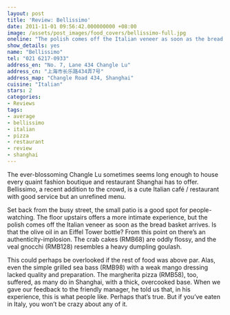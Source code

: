 ```yaml
---
layout: post
title: 'Review: Bellissimo'
date: 2011-11-01 09:56:42.000000000 +08:00
image: /assets/post_images/food_covers/bellissimo-full.jpg
oneline: "The polish comes off the Italian veneer as soon as the bread basket arrives"
show_details: yes
name: "Bellissimo"
tel: "021 6217-0933"
address_en: "No. 7, Lane 434 Changle Lu"
address_cn: "上海市长乐路434弄7号"
address_map: "Changle Road 434, Shanghai"
cuisine: "Italian"
stars: 2
categories:
- Reviews
tags:
- average
- bellissimo
- italian
- pizza
- restaurant
- review
- shanghai
---
```

The ever-blossoming Changle Lu sometimes seems long enough to house every quaint fashion boutique and restaurant Shanghai has to offer. Bellissimo, a recent addition to the crowd, is a cute Italian café / restaurant with good service but an unrefined menu.

Set back from the busy street, the small patio is a good spot for people-watching. The floor upstairs offers a more intimate experience, but the polish comes off the Italian veneer as soon as the bread basket arrives. Is that the olive oil in an Eiffel Tower bottle? From this point on there’s an authenticity-implosion. The crab cakes (RMB68) are oddly flossy, and the veal gnocchi (RMB128) resembles a heavy dumpling goulash.

This could perhaps be overlooked if the rest of food was above par. Alas, even the simple grilled sea bass (RMB98) with a weak mango dressing lacked quality and preparation. The margherita pizza (RMB58), too, suffered, as many do in Shanghai, with a thick, overcooked base.
When we gave our feedback to the friendly manager, he told us that, in his experience, this is what people like. Perhaps that’s true. But if you’ve eaten in Italy, you won’t be crazy about any of it.
